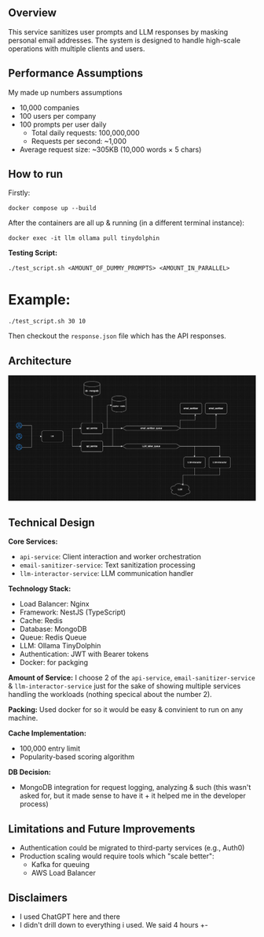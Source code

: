 ## Overview
This service sanitizes user prompts and LLM responses by masking personal email addresses. The system is designed to handle high-scale operations with multiple clients and users.

## Performance Assumptions
My made up numbers assumptions
  - 10,000 companies
  - 100 users per company
  - 100 prompts per user daily
    - Total daily requests: 100,000,000
    - Requests per second: ~1,000
  - Average request size: ~305KB (10,000 words × 5 chars)

## How to run
Firstly:
```
docker compose up --build
```
After the containers are all up & running (in a different terminal instance):
```
docker exec -it llm ollama pull tinydolphin
```

**Testing Script:**
```
./test_script.sh <AMOUNT_OF_DUMMY_PROMPTS> <AMOUNT_IN_PARALLEL>
```
# Example:
```
./test_script.sh 30 10
```

Then checkout the `response.json` file which has the API responses.

## Architecture
![Architecture Diagram](./archi.png)

## Technical Design

**Core Services:**
- `api-service`: Client interaction and worker orchestration
- `email-sanitizer-service`: Text sanitization processing
- `llm-interactor-service`: LLM communication handler

**Technology Stack:**
- Load Balancer: Nginx
- Framework: NestJS (TypeScript)
- Cache: Redis
- Database: MongoDB
- Queue: Redis Queue
- LLM: Ollama TinyDolphin
- Authentication: JWT with Bearer tokens
- Docker: for packging

**Amount of Service:**
I choose 2 of the `api-service`, `email-sanitizer-service` & `llm-interactor-service` just for the sake of showing multiple services handling the workloads (nothing specical about the number 2).
 
**Packing:**
Used docker for so it would be easy & convinient to run on any machine.

**Cache Implementation:**
- 100,000 entry limit
- Popularity-based scoring algorithm

**DB Decision:**
- MongoDB integration for request logging, analyzing & such (this wasn't asked for, but it made sense to have it + it helped me in the developer process) 

## Limitations and Future Improvements
- Authentication could be migrated to third-party services (e.g., Auth0)
- Production scaling would require tools which "scale better":
  - Kafka for queuing
  - AWS Load Balancer

## Disclaimers
- I used ChatGPT here and there
- I didn't drill down to everything i used. We said 4 hours +- 
